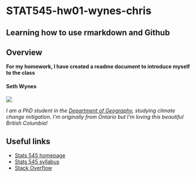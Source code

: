 # STAT545-hw01-wynes-chris

## Learning how to use rmarkdown and Github

## Overview
**For my homework, I have created a readme document to introduce myself to the class**

#### Seth Wynes
![](https://media.licdn.com/mpr/mpr/shrinknp_200_200/AAEAAQAAAAAAAAc9AAAAJGZlZGIxNTU3LWYyNGYtNGFhYi1iMmYxLTRkODIwYjNlMTJjYQ.jpg)

*I am a PhD student in the [Department of Geography](http://www.geog.ubc.ca/), studying climate change mitigation. I'm originally from Ontario but I'm loving this beautiful British Columbia!*

## Useful links
- [Stats 545 homepage](stat545.com)
- [Stats 545 syllabus](http://stat545.com/syllabus.html)
- [Stack Overflow](https://stackoverflow.com/)

